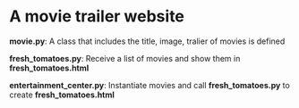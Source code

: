 # A movie trailer website

**movie.py**: A class that includes the title, image, tralier of movies is defined

**fresh_tomatoes.py**: Receive a list of movies and show them in **fresh_tomatoes.html**

**entertainment_center.py**: Instantiate movies and call **fresh_tomatoes.py** to create **fresh_tomatoes.html**

